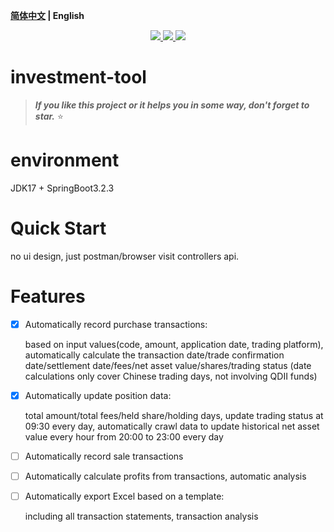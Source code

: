 **[简体中文](README.zh-CN.md) | English**

<p align="center">
    <a href="https://github.com/lyzsk/investment-tool/blob/master/LICENSE">
        <img src="https://img.shields.io/github/license/lyzsk/investment-tool.svg?style=plastic&logo=github" />
    </a>
    <a href="https://github.com/lyzsk/investment-tool/members">
        <img src="https://img.shields.io/github/forks/lyzsk/investment-tool.svg?style=plastic&logo=github" />
    </a>
    <a href="https://github.com/lyzsk/investment-tool/stargazers">
        <img src="https://img.shields.io/github/stars/lyzsk/investment-tool.svg?style=plastic&logo=github" />
    </a>
</p>

# investment-tool

> **_If you like this project or it helps you in some way, don't forget to star._** :star:

# environment

JDK17 + SpringBoot3.2.3

# Quick Start

no ui design, just postman/browser visit controllers api.

# Features

-   [x] Automatically record purchase transactions:

    based on input values(code, amount, application date, trading platform), automatically calculate the transaction date/trade confirmation date/settlement date/fees/net asset value/shares/trading status (date calculations only cover Chinese trading days, not involving QDII funds)

-   [x] Automatically update position data:

    total amount/total fees/held share/holding days, update trading status at 09:30 every day, automatically crawl data to update historical net asset value every hour from 20:00 to 23:00 every day

-   [ ] Automatically record sale transactions
-   [ ] Automatically calculate profits from transactions, automatic analysis
-   [ ] Automatically export Excel based on a template:

    including all transaction statements, transaction analysis
